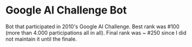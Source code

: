 Google AI Challenge Bot
=======================

Bot that participated in 2010's Google AI Challenge. Best rank was #100 (more than 4.000 participations all in all). Final rank was ~ #250 since I did not maintain it until the finale.
